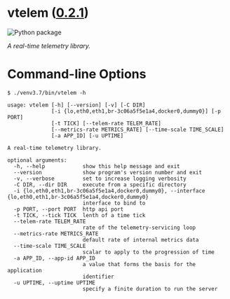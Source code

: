 <!--
    =====================================
    generator=datazen
    version=1.3.1
    hash=ada2a55008448e17422b51a9f8e07d2d
    =====================================
-->

# vtelem ([0.2.1](https://pypi.org/project/vtelem/))

![Python package](https://github.com/vkottler/vtelem/workflows/Python%20package/badge.svg)

*A real-time telemetry library.*

# Command-line Options

```
$ ./venv3.7/bin/vtelem -h

usage: vtelem [-h] [--version] [-v] [-C DIR]
              [-i {lo,eth0,eth1,br-3c06a5f5e1a4,docker0,dummy0}] [-p PORT]
              [-t TICK] [--telem-rate TELEM_RATE]
              [--metrics-rate METRICS_RATE] [--time-scale TIME_SCALE]
              [-a APP_ID] [-u UPTIME]

A real-time telemetry library.

optional arguments:
  -h, --help            show this help message and exit
  --version             show program's version number and exit
  -v, --verbose         set to increase logging verbosity
  -C DIR, --dir DIR     execute from a specific directory
  -i {lo,eth0,eth1,br-3c06a5f5e1a4,docker0,dummy0}, --interface {lo,eth0,eth1,br-3c06a5f5e1a4,docker0,dummy0}
                        interface to bind to
  -p PORT, --port PORT  http api port
  -t TICK, --tick TICK  lenth of a time tick
  --telem-rate TELEM_RATE
                        rate of the telemetry-servicing loop
  --metrics-rate METRICS_RATE
                        default rate of internal metrics data
  --time-scale TIME_SCALE
                        scalar to apply to the progression of time
  -a APP_ID, --app-id APP_ID
                        a value that forms the basis for the application
                        identifier
  -u UPTIME, --uptime UPTIME
                        specify a finite duration to run the server

```
